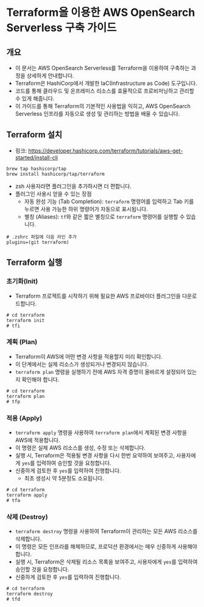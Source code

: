 # Terraform을 이용한 AWS OpenSearch Serverless 구축 가이드
## 개요
- 이 문서는 AWS OpenSearch Serverless를 Terraform을 이용하여 구축하는 과정을 상세하게 안내합니다. 
- Terraform은 HashiCorp에서 개발한 IaC(Infrastructure as Code) 도구입니다.
- 코드를 통해 클라우드 및 온프레미스 리소스를 효율적으로 프로비저닝하고 관리할 수 있게 해줍니다. 
- 이 가이드를 통해 Terraform의 기본적인 사용법을 익히고, AWS OpenSearch Serverless 인프라를 자동으로 생성 및 관리하는 방법을 배울 수 있습니다.

## Terraform 설치
- 링크: https://developer.hashicorp.com/terraform/tutorials/aws-get-started/install-cli
```shell
brew tap hashicorp/tap
brew install hashicorp/tap/terraform
```
- zsh 사용자라면 플러그인을 추가하시면 더 편합니다.
- 플러그인 사용시 얻을 수 있는 장점
  - 자동 완성 기능 (Tab Completion): `terraform` 명령어를 입력하고 Tab 키를 누르면 사용 가능한 하위 명령어가 자동으로 표시됩니다.
  - 별칭 (Aliases): `tf`와 같은 짧은 별칭으로 `terraform` 명령어를 실행할 수 있습니다.
```shell
# .zshrc 파일에 다음 라인 추가
plugins=(git terraform)
```

## Terraform 실행
### 초기화(Init)
- Terraform 프로젝트를 시작하기 위해 필요한 AWS 프로바이더 플러그인을 다운로드합니다.
```shell
# cd terraform
terraform init
# tfi
```

### 계획 (Plan)
- Terraform이 AWS에 어떤 변경 사항을 적용할지 미리 확인합니다.
- 이 단계에서는 실제 리소스가 생성되거나 변경되지 않습니다.
- `terraform plan` 명령을 실행하기 전에 AWS 자격 증명이 올바르게 설정되어 있는지 확인해야 합니다.
```shell
# cd terraform
terraform plan
# tfp
```

### 적용 (Apply)
- `terraform apply` 명령을 사용하여 `terraform plan`에서 계획된 변경 사항을 AWS에 적용합니다.
- 이 명령은 실제 AWS 리소스를 생성, 수정 또는 삭제합니다.
- 실행 시, Terraform은 적용될 변경 사항을 다시 한번 요약하여 보여주고, 사용자에게 `yes`를 입력하여 승인할 것을 요청합니다.
- 신중하게 검토한 후 `yes`를 입력하여 진행합니다.
  - 최초 생성시 약 5분정도 소요됩니다.
```shell
# cd terraform
terraform apply
# tfa
```

### 삭제 (Destroy)
- `terraform destroy` 명령을 사용하여 Terraform이 관리하는 모든 AWS 리소스를 삭제합니다.
- 이 명령은 모든 인프라를 해체하므로, 프로덕션 환경에서는 매우 신중하게 사용해야 합니다.
- 실행 시, Terraform은 삭제될 리소스 목록을 보여주고, 사용자에게 `yes`를 입력하여 승인할 것을 요청합니다.
- 신중하게 검토한 후 `yes`를 입력하여 진행합니다.
```shell
# cd terraform
terraform destroy
# tfd
```
